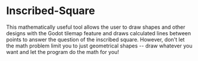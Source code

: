 # Inscribed-Square
This mathematically useful tool allows the user to draw shapes and other designs with the Godot tilemap feature and draws calculated lines between points to answer the question of the inscribed square. However, don't let the math problem limit you to just geometrical shapes -- draw whatever you want and let the program do the math for you!
